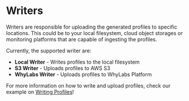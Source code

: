 # Writers

Writers are responsible for uploading the generated profiles to specific locations. This could be to your local filesystem, cloud object storages or monitoring platforms that are capable of ingesting the profiles.

Currently, the supported writer are:

- **Local Writer** - Writes profiles to the local filesystem
- **S3 Writer** - Uploads profiles to AWS S3
- **WhyLabs Writer** - Uploads profiles to WhyLabs Platform

For more information on how to write and upload profiles, check our example on [Writing Profiles](../examples/integrations/writers/Writing_Profiles)!
